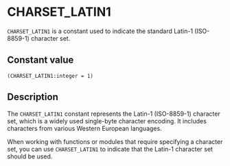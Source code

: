 # CHARSET_LATIN1

`CHARSET_LATIN1` is a constant used to indicate the standard Latin-1 (ISO-8859-1) character set.

## Constant value

`(CHARSET_LATIN1:integer = 1)`

## Description

The `CHARSET_LATIN1` constant represents the Latin-1 (ISO-8859-1) character set, which is a widely used single-byte character encoding. It includes characters from various Western European languages.

When working with functions or modules that require specifying a character set, you can use `CHARSET_LATIN1` to indicate that the Latin-1 character set should be used.
